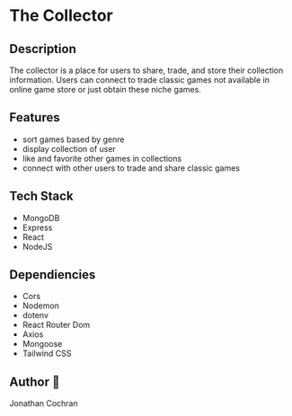 # The Collector
## Description
The collector is a place for users to share, trade, and store their collection information.  Users can connect to trade classic games not available in online game store or just obtain these niche games.  

## Features
- sort games based by genre 
- display collection of user
- like and favorite other games in collections
- connect with other users to trade and share classic games

## Tech Stack 
- MongoDB
- Express
- React 
- NodeJS

## Dependiencies 
- Cors
- Nodemon
- dotenv
- React Router Dom
- Axios
- Mongoose
- Tailwind CSS

## Author :wave:
Jonathan Cochran
